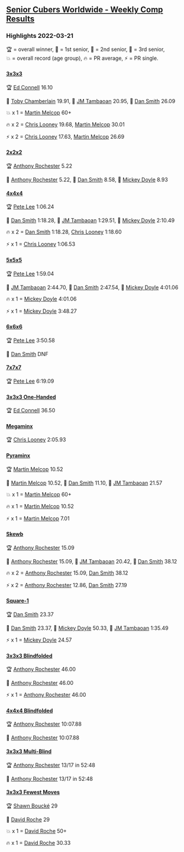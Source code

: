 <style>table {white-space: nowrap;}</style>
<link rel="stylesheet" type="text/css" href="/scw-comp/css/flags.css" />

## [Senior Cubers Worldwide - Weekly Comp Results](/scw-comp/results/)
### Highlights 2022-03-21

<span style="white-space: nowrap;">🏆 = overall winner</span>, <span style="white-space: nowrap;">🥇 = 1st senior</span>, <span style="white-space: nowrap;">🥈 = 2nd senior</span>, <span style="white-space: nowrap;">🥉 = 3rd senior</span>, <span style="white-space: nowrap;">💥 = overall record (age group)</span>, <span style="white-space: nowrap;">🔥 = PR average</span>, <span style="white-space: nowrap;">⚡ = PR single</span>.

#### [3x3x3](333.md)

<span style="white-space: nowrap;">🏆 [Ed Connell](../../persons/ed_connell/333.md) 16.10</span>

<span style="white-space: nowrap;">🥇 [Toby Chamberlain](../../persons/toby_chamberlain/333.md) 19.91</span>, <span style="white-space: nowrap;">🥈 [JM Tambaoan](../../persons/jm_tambaoan/333.md) 20.95</span>, <span style="white-space: nowrap;">🥉 [Dan Smith](../../persons/dan_smith/333.md) 26.09</span>

💥 x 1 = <span style="white-space: nowrap;">[Martin Melcop](../../persons/martin_melcop/333.md) 60+</span>

🔥 x 2 = <span style="white-space: nowrap;">[Chris Looney](../../persons/chris_looney/333.md) 19.68</span>, <span style="white-space: nowrap;">[Martin Melcop](../../persons/martin_melcop/333.md) 30.01</span>

⚡ x 2 = <span style="white-space: nowrap;">[Chris Looney](../../persons/chris_looney/333.md) 17.63</span>, <span style="white-space: nowrap;">[Martin Melcop](../../persons/martin_melcop/333.md) 26.69</span>

#### [2x2x2](222.md)

<span style="white-space: nowrap;">🏆 [Anthony Rochester](../../persons/anthony_rochester/222.md) 5.22</span>

<span style="white-space: nowrap;">🥇 [Anthony Rochester](../../persons/anthony_rochester/222.md) 5.22</span>, <span style="white-space: nowrap;">🥈 [Dan Smith](../../persons/dan_smith/222.md) 8.58</span>, <span style="white-space: nowrap;">🥉 [Mickey Doyle](../../persons/mickey_doyle/222.md) 8.93</span>

#### [4x4x4](444.md)

<span style="white-space: nowrap;">🏆 [Pete Lee](../../persons/pete_lee/444.md) 1:06.24</span>

<span style="white-space: nowrap;">🥇 [Dan Smith](../../persons/dan_smith/444.md) 1:18.28</span>, <span style="white-space: nowrap;">🥈 [JM Tambaoan](../../persons/jm_tambaoan/444.md) 1:29.51</span>, <span style="white-space: nowrap;">🥉 [Mickey Doyle](../../persons/mickey_doyle/444.md) 2:10.49</span>

🔥 x 2 = <span style="white-space: nowrap;">[Dan Smith](../../persons/dan_smith/444.md) 1:18.28</span>, <span style="white-space: nowrap;">[Chris Looney](../../persons/chris_looney/444.md) 1:18.60</span>

⚡ x 1 = <span style="white-space: nowrap;">[Chris Looney](../../persons/chris_looney/444.md) 1:06.53</span>

#### [5x5x5](555.md)

<span style="white-space: nowrap;">🏆 [Pete Lee](../../persons/pete_lee/555.md) 1:59.04</span>

<span style="white-space: nowrap;">🥇 [JM Tambaoan](../../persons/jm_tambaoan/555.md) 2:44.70</span>, <span style="white-space: nowrap;">🥈 [Dan Smith](../../persons/dan_smith/555.md) 2:47.54</span>, <span style="white-space: nowrap;">🥉 [Mickey Doyle](../../persons/mickey_doyle/555.md) 4:01.06</span>

🔥 x 1 = <span style="white-space: nowrap;">[Mickey Doyle](../../persons/mickey_doyle/555.md) 4:01.06</span>

⚡ x 1 = <span style="white-space: nowrap;">[Mickey Doyle](../../persons/mickey_doyle/555.md) 3:48.27</span>

#### [6x6x6](666.md)

<span style="white-space: nowrap;">🏆 [Pete Lee](../../persons/pete_lee/666.md) 3:50.58</span>

<span style="white-space: nowrap;">🥇 [Dan Smith](../../persons/dan_smith/666.md) DNF</span>

#### [7x7x7](777.md)

<span style="white-space: nowrap;">🏆 [Pete Lee](../../persons/pete_lee/777.md) 6:19.09</span>

#### [3x3x3 One-Handed](333oh.md)

<span style="white-space: nowrap;">🏆 [Ed Connell](../../persons/ed_connell/333oh.md) 36.50</span>

#### [Megaminx](minx.md)

<span style="white-space: nowrap;">🏆 [Chris Looney](../../persons/chris_looney/minx.md) 2:05.93</span>

#### [Pyraminx](pyram.md)

<span style="white-space: nowrap;">🏆 [Martin Melcop](../../persons/martin_melcop/pyram.md) 10.52</span>

<span style="white-space: nowrap;">🥇 [Martin Melcop](../../persons/martin_melcop/pyram.md) 10.52</span>, <span style="white-space: nowrap;">🥈 [Dan Smith](../../persons/dan_smith/pyram.md) 11.10</span>, <span style="white-space: nowrap;">🥉 [JM Tambaoan](../../persons/jm_tambaoan/pyram.md) 21.57</span>

💥 x 1 = <span style="white-space: nowrap;">[Martin Melcop](../../persons/martin_melcop/pyram.md) 60+</span>

🔥 x 1 = <span style="white-space: nowrap;">[Martin Melcop](../../persons/martin_melcop/pyram.md) 10.52</span>

⚡ x 1 = <span style="white-space: nowrap;">[Martin Melcop](../../persons/martin_melcop/pyram.md) 7.01</span>

#### [Skewb](skewb.md)

<span style="white-space: nowrap;">🏆 [Anthony Rochester](../../persons/anthony_rochester/skewb.md) 15.09</span>

<span style="white-space: nowrap;">🥇 [Anthony Rochester](../../persons/anthony_rochester/skewb.md) 15.09</span>, <span style="white-space: nowrap;">🥈 [JM Tambaoan](../../persons/jm_tambaoan/skewb.md) 20.42</span>, <span style="white-space: nowrap;">🥉 [Dan Smith](../../persons/dan_smith/skewb.md) 38.12</span>

🔥 x 2 = <span style="white-space: nowrap;">[Anthony Rochester](../../persons/anthony_rochester/skewb.md) 15.09</span>, <span style="white-space: nowrap;">[Dan Smith](../../persons/dan_smith/skewb.md) 38.12</span>

⚡ x 2 = <span style="white-space: nowrap;">[Anthony Rochester](../../persons/anthony_rochester/skewb.md) 12.86</span>, <span style="white-space: nowrap;">[Dan Smith](../../persons/dan_smith/skewb.md) 27.19</span>

#### [Square-1](sq1.md)

<span style="white-space: nowrap;">🏆 [Dan Smith](../../persons/dan_smith/sq1.md) 23.37</span>

<span style="white-space: nowrap;">🥇 [Dan Smith](../../persons/dan_smith/sq1.md) 23.37</span>, <span style="white-space: nowrap;">🥈 [Mickey Doyle](../../persons/mickey_doyle/sq1.md) 50.33</span>, <span style="white-space: nowrap;">🥉 [JM Tambaoan](../../persons/jm_tambaoan/sq1.md) 1:35.49</span>

⚡ x 1 = <span style="white-space: nowrap;">[Mickey Doyle](../../persons/mickey_doyle/sq1.md) 24.57</span>

#### [3x3x3 Blindfolded](333bf.md)

<span style="white-space: nowrap;">🏆 [Anthony Rochester](../../persons/anthony_rochester/333bf.md) 46.00</span>

<span style="white-space: nowrap;">🥇 [Anthony Rochester](../../persons/anthony_rochester/333bf.md) 46.00</span>

⚡ x 1 = <span style="white-space: nowrap;">[Anthony Rochester](../../persons/anthony_rochester/333bf.md) 46.00</span>

#### [4x4x4 Blindfolded](444bf.md)

<span style="white-space: nowrap;">🏆 [Anthony Rochester](../../persons/anthony_rochester/444bf.md) 10:07.88</span>

<span style="white-space: nowrap;">🥇 [Anthony Rochester](../../persons/anthony_rochester/444bf.md) 10:07.88</span>

#### [3x3x3 Multi-Blind](333mbf.md)

<span style="white-space: nowrap;">🏆 [Anthony Rochester](../../persons/anthony_rochester/333mbf.md) 13/17 in 52:48</span>

<span style="white-space: nowrap;">🥇 [Anthony Rochester](../../persons/anthony_rochester/333mbf.md) 13/17 in 52:48</span>

#### [3x3x3 Fewest Moves](333fm.md)

<span style="white-space: nowrap;">🏆 [Shawn Boucké](../../persons/shawn_boucke/333fm.md) 29</span>

<span style="white-space: nowrap;">🥇 [David Roche](../../persons/david_roche/333fm.md) 29</span>

💥 x 1 = <span style="white-space: nowrap;">[David Roche](../../persons/david_roche/333fm.md) 50+</span>

🔥 x 1 = <span style="white-space: nowrap;">[David Roche](../../persons/david_roche/333fm.md) 30.33</span>


<!-- Global site tag (gtag.js) - Google Analytics -->
<script async src="https://www.googletagmanager.com/gtag/js?id=UA-86348435-3"></script>
<script>window.dataLayer = window.dataLayer || []; function gtag() {dataLayer.push(arguments);} gtag('js', new Date()); gtag('config', 'UA-86348435-3');</script>
